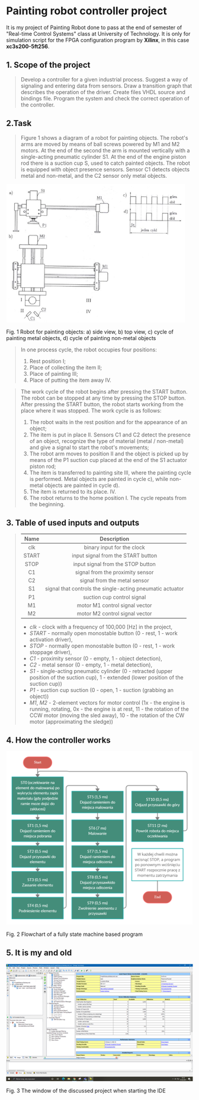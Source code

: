 # Painting robot controller project

It is my project of Painting Robot done to pass at the end of semester of "Real-time Control Systems" class at University of Technology. It is only for simulation script for the FPGA configuration program by **Xilinx**, in this case **xc3s200-5ft256**.

## 1. Scope of the project

> Develop a controller for a given industrial process. Suggest a way of signaling and entering data from sensors. Draw a transition graph that describes the operation of the driver. Create files VHDL source and bindings file. Program the system and check the correct operation of the controller.

## 2.Task

> Figure 1 shows a diagram of a robot for painting objects. The robot's arms are moved by means of ball screws powered by M1 and M2 motors. At the end of the second the arm is mounted vertically with a single-acting pneumatic cylinder S1. At the end of the engine piston rod there is a suction cup S, used to catch painted objects. The robot is equipped with object presence sensors. Sensor C1 detects objects metal and non-metal, and the C2 sensor only metal objects.

![Image of robot](https://github.com/SMATEO49/Project-of-Painting-Robot/blob/main/readmefiles/object.png?raw=true)<figcaption>Fig. 1 Robot for painting objects: a) side view, b) top view, c) cycle of painting metal objects, d) cycle of painting non-metal objects</figcaption>

> In one process cycle, the robot occupies four positions:
>
> 1. Rest position I;
> 2. Place of collecting the item II;
> 3. Place of painting III;
> 4. Place of putting the item away IV.

> The work cycle of the robot begins after pressing the START button. The robot can be stopped at any time by pressing the STOP button. After pressing the START button, the robot starts working from the place where it was stopped. The work cycle is as follows:
>
> 1. The robot waits in the rest position and for the appearance of an object;
> 2. The item is put in place II. Sensors C1 and C2 detect the presence of an object, recognize the type of material (metal / non-metal) and give a signal to start the robot's movements;
> 3. The robot arm moves to position II and the object is picked up by means of the P1 suction cup placed at the end of the S1 actuator piston rod;
> 4. The item is transferred to painting site III, where the painting cycle is performed. Metal objects are painted in cycle c), while non-metal objects are painted in cycle d).
> 5. The item is returned to its place. IV.
> 6. The robot returns to the home position I. The cycle repeats from the beginning.

## 3. Table of used inputs and outputs

> | Name  |                        Description                        |
> | :---: | :-------------------------------------------------------: |
> |  clk  |                binary input for the clock                 |
> | START |            input signal from the START button             |
> | STOP  |             input signal from the STOP button             |
> |  C1   |             signal from the proximity sensor              |
> |  C2   |               signal from the metal sensor                |
> |  S1   | signal that controls the single-acting pneumatic actuator |
> |  P1   |                suction cup control signal                 |
> |  M1   |              motor M1 control signal vector               |
> |  M2   |              motor M2 control signal vector               |
>
> - _clk_ - clock with a frequency of 100,000 [Hz] in the project,
> - _START_ - normally open monostable button (0 - rest, 1 - work activation
>   driver),
> - _STOP_ - normally open monostable button (0 - rest, 1 - work stoppage
>   driver),
> - _C1_ - proximity sensor (0 - empty, 1 - object detection),
> - _C2_ - metal sensor (0 - empty, 1 - metal detection),
> - _S1_ - single-acting pneumatic cylinder (0 - retracted (upper position of the suction cup), 1 - extended (lower position of the suction cup))
> - _P1_ - suction cup suction (0 - open, 1 - suction (grabbing an object))
> - _M1_, _M2_ - 2-element vectors for motor control (1x - the engine is running, rotating, 0x - the engine is at rest, 11 - the rotation of the CCW motor (moving the sled away), 10 - the rotation of the CW motor (approximating the sledge))

## 4. How the controller works

![How it works](https://github.com/SMATEO49/Project-of-Painting-Robot/blob/main/readmefiles/graph.png?raw=true)<figcaption>Fig. 2 Flowchart of a fully state machine based program</figcaption>

## 5. It is my and old

![Proof of my work](https://github.com/SMATEO49/Project-of-Painting-Robot/blob/main/readmefiles/proof.png?raw=true)<figcaption>Fig. 3 The window of the discussed project when starting the IDE</figcaption>
